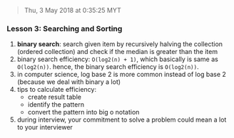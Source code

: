 > Thu, 3 May 2018 at 0:35:25 MYT

### Lesson 3: Searching and Sorting

1. **binary search**: search given item by recursively halving the collection (ordered collection) and check if the median is greater than the item
2. binary search efficiency: `O(log2(n) + 1)`, which basically is same as `O(log2(n))`. hence, the binary search efficiency is `O(log2(n))`.
3. in computer science, log base 2 is more common instead of log base 2 (because we deal with binary a lot)
4. tips to calculate efficiency:
    - create result table
    - identify the pattern
    - convert the pattern into big o notation
5. during interview, your commitment to solve a problem could mean a lot to your interviewer
